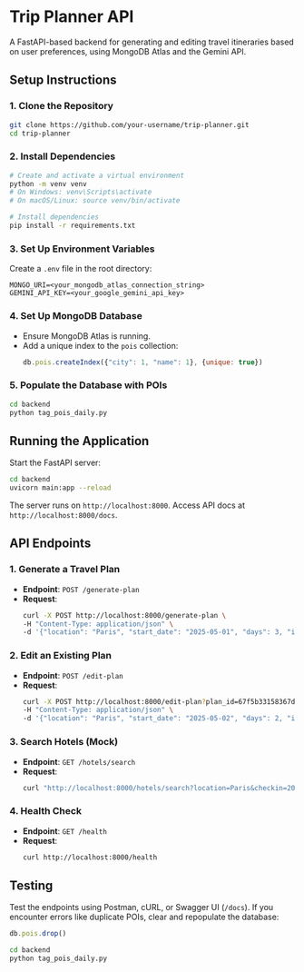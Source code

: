 # Trip Planner API

A FastAPI-based backend for generating and editing travel itineraries based on user preferences, using MongoDB Atlas and the Gemini API.

## Setup Instructions

### 1. Clone the Repository
```bash
git clone https://github.com/your-username/trip-planner.git
cd trip-planner
```

### 2. Install Dependencies
```bash
# Create and activate a virtual environment
python -m venv venv
# On Windows: venv\Scripts\activate
# On macOS/Linux: source venv/bin/activate

# Install dependencies
pip install -r requirements.txt
```

### 3. Set Up Environment Variables
Create a `.env` file in the root directory:
```plaintext
MONGO_URI=<your_mongodb_atlas_connection_string>
GEMINI_API_KEY=<your_google_gemini_api_key>
```

### 4. Set Up MongoDB Database
- Ensure MongoDB Atlas is running.
- Add a unique index to the `pois` collection:
  ```javascript
  db.pois.createIndex({"city": 1, "name": 1}, {unique: true})
  ```

### 5. Populate the Database with POIs
```bash
cd backend
python tag_pois_daily.py
```

## Running the Application

Start the FastAPI server:
```bash
cd backend
uvicorn main:app --reload
```
The server runs on `http://localhost:8000`. Access API docs at `http://localhost:8000/docs`.

## API Endpoints

### 1. Generate a Travel Plan
- **Endpoint**: `POST /generate-plan`
- **Request**:
  ```bash
  curl -X POST http://localhost:8000/generate-plan \
  -H "Content-Type: application/json" \
  -d '{"location": "Paris", "start_date": "2025-05-01", "days": 3, "interests": {"Historical": 0.8, "Art & Culture": 0.5}, "budget": 200}'
  ```

### 2. Edit an Existing Plan
- **Endpoint**: `POST /edit-plan`
- **Request**:
  ```bash
  curl -X POST http://localhost:8000/edit-plan?plan_id=67f5b33158367d260334d4f2 \
  -H "Content-Type: application/json" \
  -d '{"location": "Paris", "start_date": "2025-05-02", "days": 2, "interests": {"Nature": 0.7, "Relaxing": 0.6}, "budget": 150}'
  ```

### 3. Search Hotels (Mock)
- **Endpoint**: `GET /hotels/search`
- **Request**:
  ```bash
  curl "http://localhost:8000/hotels/search?location=Paris&checkin=2025-05-01&checkout=2025-05-04"
  ```

### 4. Health Check
- **Endpoint**: `GET /health`
- **Request**:
  ```bash
  curl http://localhost:8000/health
  ```

## Testing
Test the endpoints using Postman, cURL, or Swagger UI (`/docs`). If you encounter errors like duplicate POIs, clear and repopulate the database:
```javascript
db.pois.drop()
```
```bash
cd backend
python tag_pois_daily.py
```
